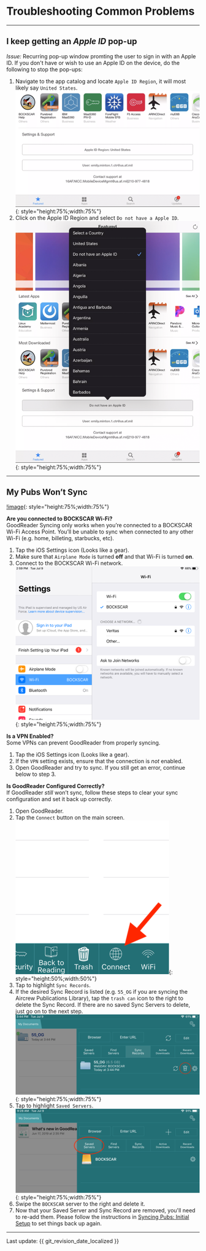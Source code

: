 
# Troubleshooting Common Problems

---

## I keep getting an _Apple ID_ pop-up

*Issue:* Recurring pop-up window promting the user to sign in with an Apple ID. If you don't have or wish to use an Apple ID on the device, do the following to stop the pop-ups:

1. Navigate to the app catalog and locate `Apple ID Region`, it will most likely say `United States`.  
![image](img/Troubleshooting/appleid.png){: style="height:75%;width:75%"}  
1. Click on the Apple ID Region and select `Do not have a Apple ID`.  
![image](img/Troubleshooting/appleid2.png){: style="height:75%;width:75%"}

---

## My Pubs Won’t Sync

[!image](img/Troubleshooting/syncissue.png){: style="height:75%;width:75%"}

**Are you connected to BOCKSCAR Wi-Fi?**  
GoodReader Syncing only works when you’re connected to a BOCKSCAR Wi-Fi Access Point. You’ll be unable to sync when connected to any other Wi-Fi (e.g. home, billeting, starbucks, etc).  

1. Tap the iOS Settings icon (Looks like a gear).  
2. Make sure that `Airplane Mode` is turned **off** and that Wi-Fi is turned **on**.
3. Connect to the BOCKSCAR Wi-Fi network.  
![image](img/Troubleshooting/wifi.png){: style="height:75%;width:75%"}

**Is a VPN Enabled?**  
Some VPNs can prevent GoodReader from properly syncing.

1. Tap the iOS Settings icon (Looks like a gear).
2. If the `VPN` setting exists, ensure that the connection is *not* enabled.
3. Open GoodReader and try to sync. If you still get an error, continue below to step 3.

**Is GoodReader Configured Correctly?**  
If GoodReader _still_ won’t sync, follow these steps to clear your sync configuration and set it back up correctly.

1. Open GoodReader.  
2. Tap the `Connect` button on the main screen.  
![image](img/Troubleshooting/connecticon.png){: style="height:50%;width:50%"}  
3. Tap to highlight `Sync Records`.
4. If the desired Sync Record is listed (e.g. `55_OG` if you are syncing the Aircrew Publications Library), tap the `trash can` icon to the right to delete the Sync Record. If there are no saved Sync Servers to delete, just go on to the next step.  
![image](img/Troubleshooting/trash.png){: style="height:75%;width:75%"}  
5. Tap to highlight `Saved Servers`.  
![image](img/Troubleshooting/savedservers.png){: style="height:75%;width:75%"}  
6. Swipe the `BOCKSCAR` server to the right and delete it.
7. Now that your Saved Server and Sync Record are removed, you'll need to re-add them. Please follow the instructions in [Syncing Pubs: Initial Setup](SyncingPubs.md#step-1-general-app-settings) to set things back up again.

---

Last update: {{ git_revision_date_localized }}
